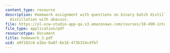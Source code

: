 ```yaml
---
content_type: resource
description: Homework assignment with questions on binary batch distillation and multicomponent
  distillation with abacuss.
file: https://ol-ocw-studio-app-qa.s3.amazonaws.com/courses/10-490-integrated-chemical-engineering-i-fall-2006/a9f102c8e1be0a8f8e16473b324cdfb7_homework_3.pdf
file_type: application/pdf
resourcetype: Document
title: homework_3.pdf
uid: a9f102c8-e1be-0a8f-8e16-473b324cdfb7
---
```

